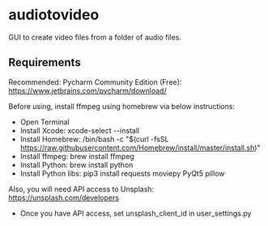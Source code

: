 # audiotovideo
GUI to create video files from a folder of audio files.


## Requirements
Recommended: Pycharm Community Edition (Free): https://www.jetbrains.com/pycharm/download/

Before using, install ffmpeg using homebrew via below instructions:

* Open Terminal
* Install Xcode: xcode-select --install
* Install Homebrew: /bin/bash -c "$(curl -fsSL https://raw.githubusercontent.com/Homebrew/install/master/install.sh)"
* Install ffmpeg: brew install ffmpeg
* Install Python: brew install python
* Install Python libs: pip3 install requests moviepy PyQt5 pillow

Also, you will need API access to Unsplash: https://unsplash.com/developers
* Once you have API access, set unsplash_client_id in user_settings.py

